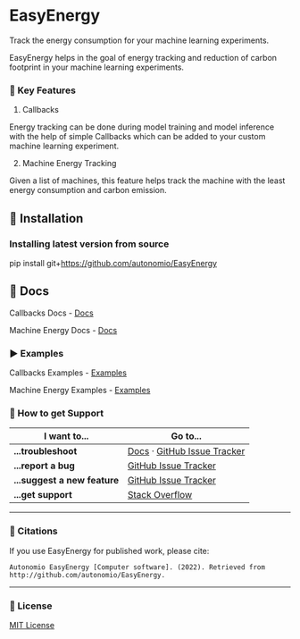 # EasyEnergy


Track the energy consumption for your machine learning experiments.


EasyEnergy helps in the goal of energy tracking and reduction of carbon footprint in your machine learning experiments.

### :wrench: Key Features

1) Callbacks

Energy tracking can be done during model training and model inference with the help of simple Callbacks which can be added to your custom machine learning experiment.

2) Machine Energy Tracking

Given a list of machines, this feature helps track the machine with the least energy consumption and carbon emission.



## :floppy_disk: Installation

### Installing latest version from source

pip install git+https://github.com/autonomio/EasyEnergy


## :book: Docs

Callbacks Docs - [Docs](https://github.com/autonomio/EasyEnergy/tree/main/docs/callbacks)

Machine Energy Docs - [Docs](https://github.com/autonomio/EasyEnergy/tree/main/docs/machine_energy)


### :arrow_forward: Examples


Callbacks Examples - [Examples](https://github.com/autonomio/EasyEnergy/tree/main/examples/callbacks_examples/)

Machine Energy Examples - [Examples](https://github.com/autonomio/EasyEnergy/tree/main/examples/MachineEnergy_examples)


### :speech_balloon: How to get Support

| I want to...                     | Go to...                                                  |
| -------------------------------- | ---------------------------------------------------------- |
| **...troubleshoot**           | [Docs] · [GitHub Issue Tracker]                   |
| **...report a bug**           | [GitHub Issue Tracker]                                     |
| **...suggest a new feature**  | [GitHub Issue Tracker]                                     |
| **...get support**            | [Stack Overflow]                     |

<hr>

### :loudspeaker: Citations

If you use EasyEnergy for published work, please cite:

`Autonomio EasyEnergy [Computer software]. (2022). Retrieved from http://github.com/autonomio/EasyEnergy.`

<hr>

### :page_with_curl: License

[MIT License](https://github.com/autonomio/EasyEnergy/blob/main/LICENSE)

[github issue tracker]: https://github.com/autonomio/EasyEnergy/issues
[docs]: https://autonomio.github.io/EasyEnergy/docs/
[stack overflow]: https://stackoverflow.com/questions/tagged/EasyEnergy
